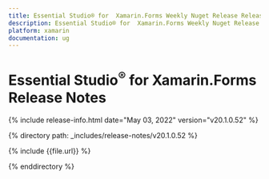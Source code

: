 ```yaml
---
title: Essential Studio® for  Xamarin.Forms Weekly Nuget Release Release Notes  
description: Essential Studio® for  Xamarin.Forms Weekly Nuget Release Release Notes  
platform: xamarin
documentation: ug
---
```


# Essential Studio<sup>®</sup> for  Xamarin.Forms  Release Notes  

{% include release-info.html date="May 03, 2022"  version="v20.1.0.52" %} 


{% directory path: _includes/release-notes/v20.1.0.52 %}

{% include {{file.url}} %}

{% enddirectory %}